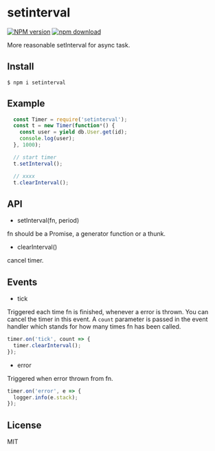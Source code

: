 # setinterval

[![NPM version][npm-image]][npm-url]
[![npm download][download-image]][download-url]

[npm-image]: https://img.shields.io/npm/v/setinterval.svg?style=flat-square
[npm-url]: https://npmjs.org/package/setinterval
[download-image]: https://img.shields.io/npm/dm/setinterval.svg?style=flat-square
[download-url]: https://npmjs.org/package/setinterval

More reasonable setInterval for async task.

## Install
`$ npm i setinterval`

## Example
```js
  const Timer = require('setinterval');
  const t = new Timer(function*() {
    const user = yield db.User.get(id);
    console.log(user);
  }, 1000);

  // start timer
  t.setInterval();

  // xxxx
  t.clearInterval();
```

## API

- setInterval(fn, period)

fn should be a Promise, a generator function or a thunk.

- clearInterval()

cancel timer.

## Events

- tick

Triggered each time fn is finished, whenever a error is thrown. You can cancel the timer in this event. A `count` parameter is passed in the event handler which stands for how many times fn has been called.

```js
timer.on('tick', count => {
  timer.clearInterval();
});
```

- error

Triggered when error thrown from fn.

```js
timer.on('error', e => {
  logger.info(e.stack);
});
```

## License
MIT
